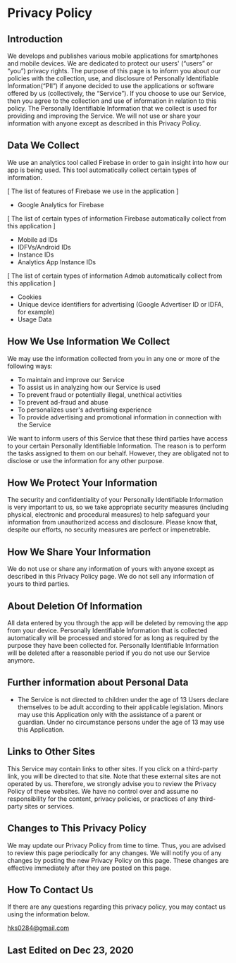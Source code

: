 # Privacy Policy

## Introduction

We develops and publishes various mobile applications for smartphones and mobile devices. We are dedicated to protect our users' (“users” or “you”) privacy rights. The purpose of this page is to inform you about our policies with the collection, use, and disclosure of Personally Identifiable Information(“PII”) if anyone decided to use the applications or software offered by us (collectively, the “Service”). If you choose to use our Service, then you agree to the collection and use of information in relation to this policy. The Personally Identifiable Information that we collect is used for providing and improving the Service. We will not use or share your information with anyone except as described in this Privacy Policy.

## Data We Collect

We use an analytics tool called Firebase in order to gain insight into how our app is being used. This tool automatically collect certain types of information.

[ The list of features of Firebase we use in the application ]

- Google Analytics for Firebase

[ The list of certain types of information Firebase automatically collect from this application ]

- Mobile ad IDs
- IDFVs/Android IDs
- Instance IDs
- Analytics App Instance IDs

[ The list of certain types of information Admob automatically collect from this application ]

- Cookies
- Unique device identifiers for advertising (Google Advertiser ID or IDFA, for example)
- Usage Data

## How We Use Information We Collect

We may use the information collected from you in any one or more of the following ways:

- To maintain and improve our Service
- To assist us in analyzing how our Service is used
- To prevent fraud or potentially illegal, unethical activities
- To prevent ad-fraud and abuse
- To personalizes user's advertising experience
- To provide advertising and promotional information in connection with the Service

We want to inform users of this Service that these third parties have access to your certain Personally Identifiable Information. The reason is to perform the tasks assigned to them on our behalf. However, they are obligated not to disclose or use the information for any other purpose.

## How We Protect Your Information

The security and confidentiality of your Personally Identifiable Information is very important to us, so we take appropriate security measures (including physical, electronic and procedural measures) to help safeguard your information from unauthorized access and disclosure. Please know that, despite our efforts, no security measures are perfect or impenetrable.

## How We Share Your Information

We do not use or share any information of yours with anyone except as described in this Privacy Policy page. We do not sell any information of yours to third parties.

## About Deletion Of Information

All data entered by you through the app will be deleted by removing the app from your device. Personally Identifiable Information that is collected automatically will be processed and stored for as long as required by the purpose they have been collected for. Personally Identifiable Information will be deleted after a reasonable period if you do not use our Service anymore.

## Further information about Personal Data

- The Service is not directed to children under the age of 13
  Users declare themselves to be adult according to their applicable legislation. Minors may use this Application only with the assistance of a parent or guardian. Under no circumstance persons under the age of 13 may use this Application.

## Links to Other Sites

This Service may contain links to other sites. If you click on a third-party link, you will be directed to that site. Note that these external sites are not operated by us. Therefore, we strongly advise you to review the Privacy Policy of these websites. We have no control over and assume no responsibility for the content, privacy policies, or practices of any third-party sites or services.

## Changes to This Privacy Policy

We may update our Privacy Policy from time to time. Thus, you are advised to review this page periodically for any changes. We will notify you of any changes by posting the new Privacy Policy on this page. These changes are effective immediately after they are posted on this page.

## How To Contact Us

If there are any questions regarding this privacy policy, you may contact us using the information below.

hks0284@gmail.com

## Last Edited on Dec 23, 2020
